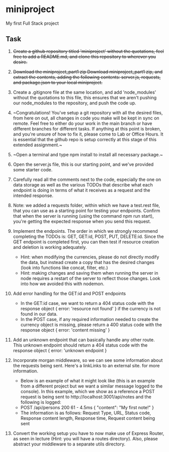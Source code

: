 # miniproject
My first Full Stack project


## Task

1. ~~Create a github repository titled 'miniproject' without the quotations, feel free to add a README.md, and clone this repository to wherever you desire.~~

2. ~~Download the miniproject_part1 zip Download miniproject_part1 zip, and extract the contents, adding the following contents: server.js, requests, and package.json to your local miniproject.~~

3. Create a .gitignore file at the same location, and add 'node_modules' without the quotations to this file, this ensures that we aren't pushing our node_modules to the repository, and push the code up.

4. ~Congratulations! You've setup a git repository with all the desired files, from here on out, all changes in code you make will be kept in sync on remote. Feel free to either do your work in the main branch or have different branches for different tasks.  If anything at this point is broken, and you're unsure of how to fix it, please come to Lab or Office Hours. It is essential that the github repo is setup correctly at this stage of this extended assignment.~

5. ~Open a terminal and type npm install to install all necessary package.~

6. Open the server.js file, this is our starting point, and we've provided some starter code.

7. Carefully read all the comments next to the code, especially the one on data storage as well as the various TODOs that describe what each endpoint is doing in terms of what it receives as a request and the intended response.

8. Note: we added a requests folder, within which we have a test.rest file, that you can use as a starting point for testing your endpoints. Confirm that when the server is running (using the command npm run start), you're getting the expected response when you send this request.
9. Implement the endpoints. The order in which we strongly recommend completing the TODOs is: GET, GET:id, POST, PUT, DELETE:id. Since the GET endpoint is completed first, you can then test if resource creation and deletion is working adequately.
    - Hint: when modifying the currencies, please do not directly modify the data, but instead create a copy that has the desired changes (look into functions like concat, filter, etc.)
    - Hint: making changes and saving them when running the server in node requires a restart of the server to reflect those changes. Look into how we avoided this with nodemon. 

10. Add error handling for the GET:id and POST endpoints
    - In the GET:id case, we want to return a 404 status code with the response object { error: 'resource not found' } if the currency is not found in our data. 
    - In the POST case, if any required information needed to create the currency object is missing, please return a 400 status code with the response object { error: 'content missing' }

11. Add an unknown endpoint that can basically handle any other route. This unknown endpoint should return a 404 status code with the response object { error: 'unknown endpoint }

12. Incorporate morgan middleware, so we can see some information about the requests being sent. Here's a linkLinks to an external site. for more information.
    - Below is an example of what it might look like (this is an example from a different project but we want a similar message logged to the console). In this example, which we show as a reference a POST request is being sent to http://localhost:3001/api/notes and the following is logged:
    - POST /api/persons 200 61 - 4.5ms { "content": "My first note!" }
    - The information is as follows: Request Type, URL, Status code, Response content length, Response time, Request content being sent

13. Convert the working setup you have to now make use of Express Router, as seen in lecture (Hint: you will have a routes directory). Also, please abstract your middleware to a separate utils directory.